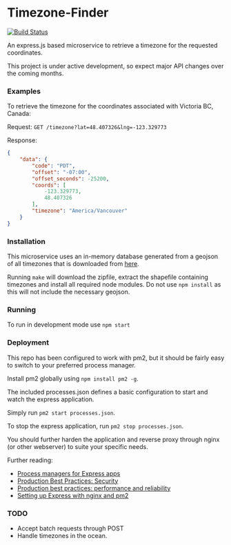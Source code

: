 # Timezone-Finder

[![Build Status](https://travis-ci.org/mraypold/timezone-finder.svg?branch=master)](https://travis-ci.org/mraypold/timezone-finder)

An express.js based microservice to retrieve a timezone for the requested coordinates.

This project is under active development, so expect major API changes over the coming months.

### Examples

To retrieve the timezone for the coordinates associated with Victoria BC, Canada:

Request:
```GET /timezone?lat=48.407326&lng=-123.329773```

Response:
```json
{
    "data": {
        "code": "PDT",
        "offset": "-07:00",
        "offset_seconds": -25200,
        "coords": [
            -123.329773,
            48.407326
        ],
        "timezone": "America/Vancouver"
    }
}
```

### Installation

This microservice uses an in-memory database generated from a geojson of all timezones that is downloaded from [here](http://efele.net/maps/tz/world/).

Running `make` will download the zipfile, extract the shapefile containing timezones and install all required node modules. Do not use `npm install` as this will not include the necessary geojson.

### Running

To run in development mode use `npm start`

### Deployment

This repo has been configured to work with pm2, but it should be fairly easy to switch to your preferred process manager.

Install pm2 globally using `npm install pm2 -g`.

The included processes.json defines a basic configuration to start and watch the express application.

Simply run `pm2 start processes.json`.

To stop the express application, run `pm2 stop processes.json`.

You should further harden the application and reverse proxy through nginx (or other webserver) to suite your specific needs.

Further reading:
- [Process managers for Express apps](https://expressjs.com/en/advanced/pm.html)
- [Production Best Practices: Security](https://expressjs.com/en/advanced/best-practice-security.html)
- [Production best practices: performance and reliability](https://expressjs.com/en/advanced/best-practice-performance.html)
- [Setting up Express with nginx and pm2](http://blog.danyll.com/setting-up-express-with-nginx-and-pm2/)

### TODO

- Accept batch requests through POST
- Handle timezones in the ocean.